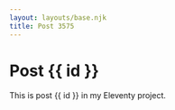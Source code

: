```yaml
---
layout: layouts/base.njk
title: Post 3575
---
```


# Post {{ id }}

This is post {{ id }} in my Eleventy project.
